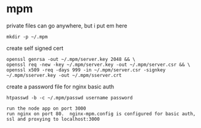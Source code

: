 mpm
===

private files can go anywhere, but i put em here
```
mkdir -p ~/.mpm
```

create self signed cert
```
openssl genrsa -out ~/.mpm/server.key 2048 && \
openssl req -new -key ~/.mpm/server.key -out ~/.mpm/server.csr && \
openssl x509 -req -days 999 -in ~/.mpm/server.csr -signkey ~/.mpm/sserver.key -out ~/.mpm/sserver.crt
```
create a password file for nginx basic auth
```
htpasswd -b -c ~/.mpm/passwd username password
```
 
 
```
run the node app on port 3000
run nginx on port 80.  nginx-mpm.config is configured for basic auth, ssl and proxying to localhost:3000
```

